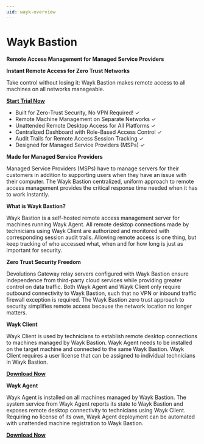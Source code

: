 ```yaml
---
uid: wayk-overview
---
```


# Wayk Bastion

**Remote Access Management for Managed Service Providers**

**Instant Remote Access for Zero Trust Networks**

Take control without losing it: Wayk Bastion makes remote access to all machines on all networks manageable.

[**Start Trial Now**](https://wayk.devolutions.net/trial)

* Built for Zero-Trust Security, No VPN Required! ✓
* Remote Machine Management on Separate Networks ✓
* Unattended Remote Desktop Access for All Platforms ✓
* Centralized Dashboard with Role-Based Access Control ✓
* Audit Trails for Remote Access Session Tracking ✓
* Designed for Managed Service Providers (MSPs) ✓

**Made for Managed Service Providers**

Managed Service Providers (MSPs) have to manage servers for their customers in addition to supporting users when they have an issue with their computer. The Wayk Bastion centralized, uniform approach to remote access management provides the critical response time needed when it has to work instantly.

**What is Wayk Bastion?**

Wayk Bastion is a self-hosted remote access management server for machines running Wayk Agent. All remote desktop connections made by technicians using Wayk Client are authorized and monitored with corresponding session audit trails. Allowing remote access is one thing, but keep tracking of who accessed what, when and for how long is just as important for security.

**Zero Trust Security Freedom**

Devolutions Gateway relay servers configured with Wayk Bastion ensure independence from third-party cloud services while providing greater control on data traffic. Both Wayk Agent and Wayk Client only require outbound connectivity to Wayk Bastion, such that no VPN or inbound traffic firewall exception is required. The Wayk Bastion zero trust approach to security simplifies remote access because the network location no longer matters.

**Wayk Client**

Wayk Client is used by technicians to establish remote desktop connections to machines managed by Wayk Bastion. Wayk Agent needs to be installed on the target machine and connected to the same Wayk Bastion. Wayk Client requires a user license that can be assigned to individual technicians in Wayk Bastion.

[**Download Now**](https://wayk.devolutions.net/wayk-now/home/download)

**Wayk Agent**

Wayk Agent is installed on all machines managed by Wayk Bastion. The system service from Wayk Agent reports its state to Wayk Bastion and exposes remote desktop connectivity to technicians using Wayk Client. Requiring no license of its own, Wayk Agent deployment can be automated with unattended machine registration to Wayk Bastion.

[**Download Now**](https://wayk.devolutions.net/wayk-now/home/download)
